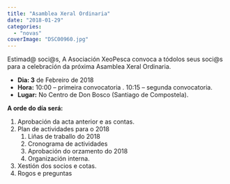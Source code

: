 ```yaml
---
title: "Asamblea Xeral Ordinaria"
date: "2018-01-29"
categories: 
  - "novas"
coverImage: "DSC00960.jpg"
---
```


Estimad@ soci@s, A Asociación XeoPesca convoca a tódolos seus soci@s para a celebración da próxima Asamblea Xeral Ordinaria.

- **Dia: 3** de Febreiro de 2018
- **Hora:** 10:00 – primeira convocatoria . 10:15 – segunda convocatoria.
- **Lugar:** No Centro de Don Bosco (Santiago de Compostela).

**A orde do día será:**

1. Aprobación da acta anterior e as contas.
2. Plan de actividades para o 2018
    1. Liñas de traballo do 2018
    2. Cronograma de actividades
    3. Aprobación do orzamento do 2018
    4. Organización interna.
3. Xestión dos socios e cotas.
4. Rogos e preguntas

